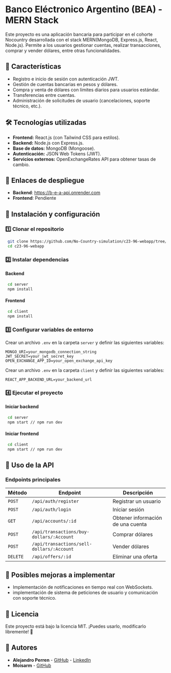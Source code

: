 # Banco Eléctronico Argentino (BEA) - MERN Stack

Este proyecto es una aplicación bancaria  para participar en el cohorte Nocountry desarrollada con el stack MERN(MongoDB, Express.js, React, Node.js). Permite a los usuarios gestionar cuentas, realizar transacciones, comprar y vender dólares, entre otras funcionalidades.

## 📌 Características
- Registro e inicio de sesión con autenticación JWT.
- Gestión de cuentas bancarias en pesos y dólares.
- Compra y venta de dólares con límites diarios para usuarios estándar.
- Transferencias entre cuentas.
- Administración de solicitudes de usuario (cancelaciones, soporte técnico, etc.).

## 🛠️ Tecnologías utilizadas
- **Frontend:** React.js (con Tailwind CSS para estilos).
- **Backend:** Node.js con Express.js.
- **Base de datos:** MongoDB (Mongoose).
- **Autenticación:** JSON Web Tokens (JWT).
- **Servicios externos:** OpenExchangeRates API para obtener tasas de cambio.

## 🚀 Enlaces de despliegue

- **Backend**: https://b-e-a-api.onrender.com
- **Frontend**: Pendiente

## 🚀 Instalación y configuración
### 1️⃣ Clonar el repositorio
```bash
 git clone https://github.com/No-Country-simulation/c23-96-webapp/tree/main/server.git
 cd c23-96-webapp
```

### 2️⃣ Instalar dependencias
#### Backend
```bash
 cd server
 npm install
```

#### Frontend
```bash
 cd client
 npm install
```

### 3️⃣ Configurar variables de entorno
Crear un archivo `.env` en la carpeta `server` y definir las siguientes variables:
```env
MONGO_URI=your_mongodb_connection_string
JWT_SECRET=your_jwt_secret_key
OPEN_EXCHANGE_APP_ID=your_open_exchange_api_key
```
Crear un archivo `.env` en la carpeta `client` y definir las siguientes variables:
```env
REACT_APP_BACKEND_URL=your_backend_url
```
### 4️⃣ Ejecutar el proyecto
#### Iniciar backend
```bash
 cd server
 npm start // npm run dev
```

#### Iniciar frontend
```bash
 cd client
 npm start // npm run dev
```

## 📖 Uso de la API
### Endpoints principales
| Método | Endpoint | Descripción |
|--------|---------|-------------|
| `POST` | `/api/auth/register` | Registrar un usuario |
| `POST` | `/api/auth/login` | Iniciar sesión |
| `GET` | `/api/accounts/:id` | Obtener información de una cuenta |
| `POST` | `/api/transactions/buy-dollars/:Account` | Comprar dólares |
| `POST` | `/api/transactions/sell-dollars/:Account` | Vender dólares |
| `DELETE` | `/api/offers/:id` | Eliminar una oferta |

## 📌 Posibles mejoras a implementar
- Implementación de notificaciones en tiempo real con WebSockets.
- implementación de sistema de peticiones de usuario y comunicación con soporte técnico.

## 📄 Licencia
Este proyecto está bajo la licencia MIT. ¡Puedes usarlo, modificarlo libremente! 🚀

## 📝 Autores
- **Alejandro Perren** - [GitHub](https://github.com/AlejandroPerren) - [LinkedIn](https://www.linkedin.com/in/alejandro-perren-a4a3661b0/) 
- **Moisarm** - [GitHub](https://github.com/Moisarm)